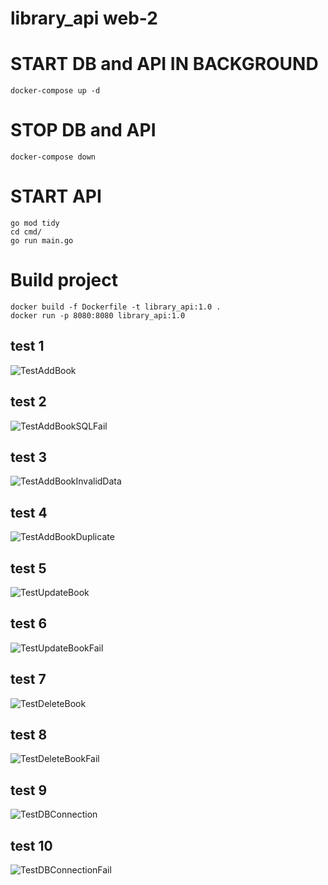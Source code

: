 # library_api web-2

# START DB and API IN BACKGROUND
    docker-compose up -d

# STOP DB and API
    docker-compose down

# START API
    go mod tidy  
    cd cmd/ 
    go run main.go 

# Build project
    docker build -f Dockerfile -t library_api:1.0 .
    docker run -p 8080:8080 library_api:1.0

## test 1
![TestAddBook](images/TestAddBook.png)

## test 2
![TestAddBookSQLFail](images/TestAddBookSQLFail.png)

## test 3
![TestAddBookInvalidData](images/TestAddBookInvalidData.png)

## test 4
![TestAddBookDuplicate](images/TestAddBookDuplicate.png)

## test 5
![TestUpdateBook](images/TestUpdateBook.png)

## test 6
![TestUpdateBookFail](images/TestUpdateBookFail.png)

## test 7
![TestDeleteBook](images/TestDeleteBook.png)

## test 8
![TestDeleteBookFail](images/TestDeleteBookFail.png)

## test 9
![TestDBConnection](images/TestDBConnection.png)

## test 10
![TestDBConnectionFail](images/TestDBConnectionFail.png)
